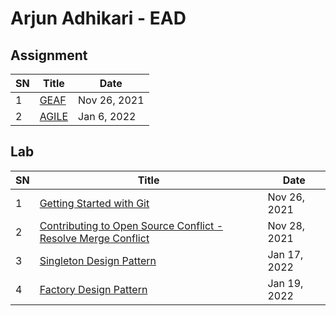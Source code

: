 # Arjun Adhikari - EAD

## Assignment 

| SN | Title                                                         | Date         |
|----|---------------------------------------------------------------|--------------|
| 1  | [GEAF](https://github.com/EAD-GCES/ArjunAdhikari-EAD/tree/dev/Assignment/Assignment-One)  | Nov 26, 2021 |
| 2  | [AGILE](https://github.com/EAD-GCES/ArjunAdhikari-EAD/tree/dev/Assignment/Assignment-Two) | Jan 6, 2022 |


## Lab 

| SN | Title                                                         | Date         |
|----|---------------------------------------------------------------|--------------|
| 1  | [Getting Started with Git](https://github.com/EAD-GCES/ArjunAdhikari-EAD/tree/dev/Practical/Lab1)                                      | Nov 26, 2021 |
| 2  | [Contributing to Open Source Conflict - Resolve Merge Conflict](https://github.com/EAD-GCES/ArjunAdhikari-EAD/tree/dev/Practical/Lab2) | Nov 28, 2021 |
| 3  | [Singleton Design Pattern](https://github.com/EAD-GCES/ArjunAdhikari-EAD/tree/dev/Practical/Lab3)                                      | Jan 17, 2022 |
| 4  | [Factory Design Pattern](https://github.com/EAD-GCES/ArjunAdhikari-EAD/tree/dev/Practical/Lab4)                                        | Jan 19, 2022 |
